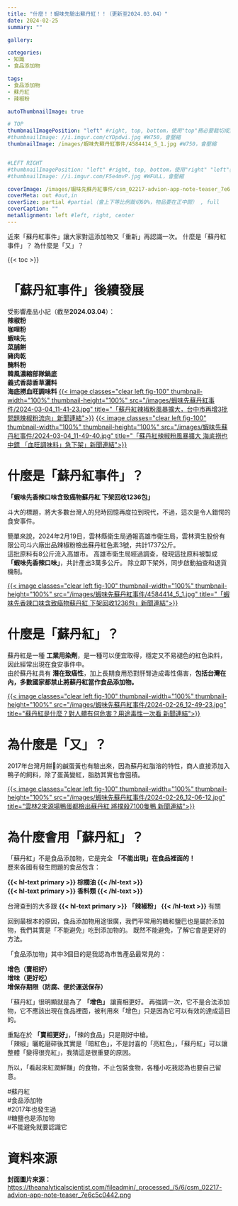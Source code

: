 ```yaml
---
title: "什麼！！蝦味先驗出蘇丹紅！！（更新至2024.03.04）"
date: 2024-02-25
summary: ""

gallery: 

categories:
- 知識
- 食品添加物

tags:
- 食品添加物
- 蘇丹紅
- 辣椒粉

autoThumbnailImage: true

# TOP
thumbnailImagePosition: "left" #right, top, bottom，使用"top"務必要裁切成寬度750，這樣才會正確顯示，其他用原尺寸即可
#thumbnailImage: //i.imgur.com/cYDpdwi.jpg #W750，會壓縮
thumbnailImage: /images/蝦味先蘇丹紅事件/4584414_5_1.jpg #W750，會壓縮


#LEFT RIGHT
#thumbnailImagePosition: "left" #right, top, bottom，使用"right" "left"務必要裁切成接近正方形，這樣才會正確顯示
#thumbnailImage: //i.imgur.com/F5e4mvP.jpg #WFULL，會壓縮

coverImage: /images/蝦味先蘇丹紅事件/csm_02217-advion-app-note-teaser_7e6c5c0442.png #上下會等比例裁切，左右不變，WFULL
coverMeta: out #out,in
coverSize: partial #partial（會上下等比例裁切60%，物品要在正中間） , full
coverCaption: ""
metaAlignment: left #left, right, center
---
```

近來「蘇丹紅事件」讓大家對這添加物又「重新」再認識一次。
什麼是「蘇丹紅事件」？
為什麼是「又」？
<!--more-->

{{< toc >}}

# 「蘇丹紅事件」後續發展
受影響產品小記（截至**2024.03.04**）：\
**辣椒粉\
咖哩粉\
蝦味先\
菜脯餅\
豬肉乾\
醃料粉\
韓風濃縮部隊鍋底\
義式香蒜香草灑料\
海底撈血旺調味料**
[{{< image classes="clear left fig-100" thumbnail-width="100%" thumbnail-height="100%" src="/images/蝦味先蘇丹紅事件/2024-03-04_11-41-23.jpg" title="「蘇丹紅辣椒粉風暴擴大，台中市再增3批問題辣椒粉流向」新聞連結">}}][URL4]
[{{< image classes="clear left fig-100" thumbnail-width="100%" thumbnail-height="100%" src="/images/蝦味先蘇丹紅事件/2024-03-04_11-49-40.jpg" title="「蘇丹紅辣椒粉風暴擴大 海底撈也中鏢 「血旺調味料」急下架」新聞連結">}}][URL5]

# 什麼是「蘇丹紅事件」？

**「蝦味先香辣口味含致癌物蘇丹紅 下架回收1236包」**

斗大的標題，將大多數台灣人的兒時回憶再度拉到現代，不過，這次是令人錯愕的食安事件。

簡單來說，2024年2月19日，雲林縣衛生局通報高雄市衛生局，雲林濟生股份有限公司斗六廠出品辣椒粉檢出蘇丹紅色素3號，共計1737公斤。\
這批原料有8公斤流入高雄市。
高雄市衛生局經過調查，發現這批原料被製成 **「蝦味先香辣口味」**，共計產出3萬多公斤。
除立即下架外，同步啟動抽查和退貨機制。

[{{< image classes="clear left fig-100" thumbnail-width="100%" thumbnail-height="100%" src="/images/蝦味先蘇丹紅事件/4584414_5_1.jpg" title="「蝦味先香辣口味含致癌物蘇丹紅 下架回收1236包」新聞連結">}}][URL1]


# 什麼是「蘇丹紅」？
蘇丹紅是一種 **工業用染劑**，是一種可以便宜取得，穩定又不易褪色的紅色染料，因此經常出現在食安事件中。\
由於蘇丹紅具有 **潛在致癌性**，加上長期食用恐對肝腎造成毒性傷害，**包括台灣在內，多數國家都禁止將蘇丹紅當作食品添加物。**

[{{< image classes="clear left fig-100" thumbnail-width="100%" thumbnail-height="100%" src="/images/蝦味先蘇丹紅事件/2024-02-26_12-49-23.jpg" title="蘇丹紅是什麼？對人體有何危害？用途毒性一次看 新聞連結">}}][URL2]

# 為什麼是「又」？
2017年台灣月餅🥮的鹹蛋黃也有驗出來，因為蘇丹紅脂溶的特性，商人直接添加入鴨子的飼料，除了蛋黃變紅，脂肪其實也會囤積。

[{{< image classes="clear left fig-100" thumbnail-width="100%" thumbnail-height="100%" src="/images/蝦味先蘇丹紅事件/2024-02-26_12-06-12.jpg" title="雲林2來源場鴨蛋都檢出蘇丹紅 將撲殺7100隻鴨 新聞連結">}}][URL3]


# 為什麼會用「蘇丹紅」？
「蘇丹紅」不是食品添加物，它是完全 **「不能出現」在食品裡面的！**\
歷來各國有發生問題的食品包含：

**{{< hl-text primary >}}
棕櫚油
{{< /hl-text >}}**\
**{{< hl-text primary >}}
香料類
{{< /hl-text >}}**

台灣查到的大多跟
**{{< hl-text primary >}}
「辣椒粉」
{{< /hl-text >}}**
有關

回到最根本的原因，食品添加物用途很廣，我們平常用的糖和鹽巴也是屬於添加物，我們其實是「不能避免」吃到添加物的。
既然不能避免，了解它會是更好的方法。

「食品添加物」其中3個目的是我認為市售產品最常見的：

**增色（賣相好）**\
**增味（更好吃）**\
**增保存期限（防腐、便於運送保存）**

「蘇丹紅」很明顯就是為了 **「增色」** 讓賣相更好。
再強調一次，它不是合法添加物，它不應該出現在食品裡面，被利用來「增色」只是因為它可以有效的達成這目的。

重點在於 **「賣相更好」**，「辣的食品」只是剛好中槍。\
「辣椒」曬乾磨碎後其實是「暗紅色」，不是討喜的「亮紅色」，「蘇丹紅」可以讓整體「變得很亮紅」，我猜這是很重要的原因。

所以，「看起來紅潤鮮豔」的食物，不止包裝食物，各種小吃我認為也要自己留意。

#蘇丹紅\
#食品添加物\
#2017年也發生過\
#糖鹽也是添加物\
#不能避免就要認識它

# 資料來源
**封面圖片來源：** https://theanalyticalscientist.com/fileadmin/_processed_/5/6/csm_02217-advion-app-note-teaser_7e6c5c0442.png

[URL1]: https://dpr.kcg.gov.tw/News_Content.aspx?n=16F04D99150B057A&sms=A884A5B15E5F598A&s=072E043AFD74A725
[URL2]: https://www.cna.com.tw/news/ahel/202402215004.aspx
[URL3]: https://news.ltn.com.tw/news/life/breakingnews/2208671
[URL4]: https://www.ftvnews.com.tw/news/detail/2024302W0139
[URL5]: https://news.ltn.com.tw/news/life/paper/1633764